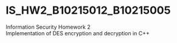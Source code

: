 # IS_HW2_B10215012_B10215005
Information Security Homework 2  
Implementation of DES encryption and  decryption in C++
